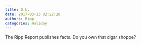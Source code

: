 ```yaml
---
title: D.L.
date: 2017-03-13 02:22:28
authors: Ripp
categories: Holiday
---
```


 The Ripp Report publishes facts. Do you own that cigar shoppe?